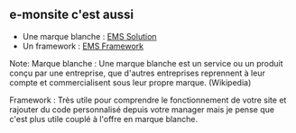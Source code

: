 ## e-monsite c'est aussi

* Une marque blanche : [EMS Solution](//www.ems-solution.com/)<!-- .element: title="Solution e-monsite en marque blanche pour les professionnels" rel="external" target="_blank" -->
* Un framework : [EMS Framework](//fr.ems-framework.com/)<!-- .element: title="Framework front-end pour créer des sites avec e-monsite" rel="external" target="_blank" -->

<!-- .element: class="fragment fade-down" -->

Note:
Marque blanche : Une marque blanche est un service ou un produit conçu par une entreprise, que d'autres entreprises reprennent à leur compte et commercialisent sous leur propre marque. (Wikipedia)

Framework : Très utile pour comprendre le fonctionnement de votre site et rajouter du code personnalisé depuis votre manager mais je pense que c'est plus utile couplé à l'offre en marque blanche.